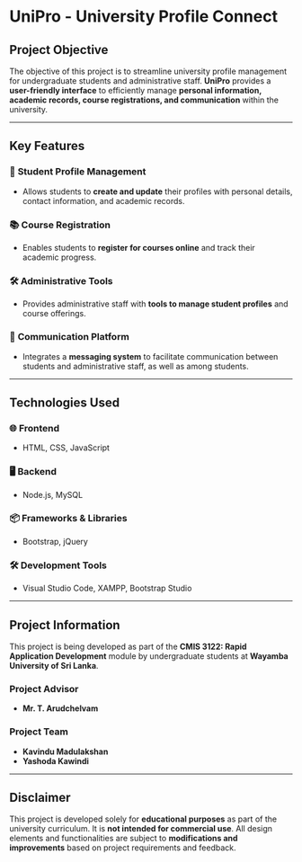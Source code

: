 # **UniPro - University Profile Connect**

## **Project Objective**  
The objective of this project is to streamline university profile management for undergraduate students and administrative staff. **UniPro** provides a **user-friendly interface** to efficiently manage **personal information, academic records, course registrations, and communication** within the university.  

---

## **Key Features**  

### 🏫 **Student Profile Management**  
- Allows students to **create and update** their profiles with personal details, contact information, and academic records.  

### 📚 **Course Registration**  
- Enables students to **register for courses online** and track their academic progress.  

### 🛠️ **Administrative Tools**  
- Provides administrative staff with **tools to manage student profiles** and course offerings.  

### 💬 **Communication Platform**  
- Integrates a **messaging system** to facilitate communication between students and administrative staff, as well as among students.  

---

## **Technologies Used**  

### 🌐 **Frontend**  
- HTML, CSS, JavaScript  

### 🖥️ **Backend**  
- Node.js, MySQL  

### 📦 **Frameworks & Libraries**  
- Bootstrap, jQuery  

### 🛠️ **Development Tools**  
- Visual Studio Code, XAMPP, Bootstrap Studio  

---

## **Project Information**  
This project is being developed as part of the **CMIS 3122: Rapid Application Development** module by undergraduate students at **Wayamba University of Sri Lanka**.  

### **Project Advisor**  
- **Mr. T. Arudchelvam**  

### **Project Team**  
- **Kavindu Madulakshan**  
- **Yashoda Kawindi**   

---

## **Disclaimer**  
This project is developed solely for **educational purposes** as part of the university curriculum. It is **not intended for commercial use**. All design elements and functionalities are subject to **modifications and improvements** based on project requirements and feedback.  
